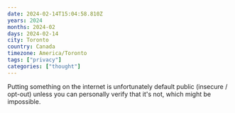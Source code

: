 ```yaml
---
date: 2024-02-14T15:04:58.810Z
years: 2024
months: 2024-02
days: 2024-02-14
city: Toronto
country: Canada
timezone: America/Toronto
tags: ["privacy"]
categories: ["thought"]
---
```

Putting something on the internet is unfortunately default public (insecure / opt-out) unless you can personally verify that it's not, which might be impossible.
